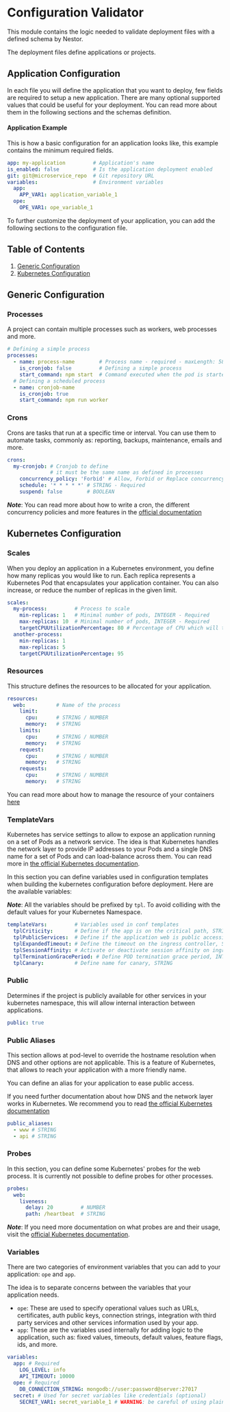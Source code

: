 # Configuration Validator

This module contains the logic needed to validate deployment files with a defined schema by Nestor.

The deployment files define applications or projects.

## Application Configuration

In each file you will define the application that you want to deploy, few fields are required to setup a new application. There are many optional supported values that could be useful for your deployment. You can read more about them in the following sections and the schemas definition.

#### Application Example 
This is how a basic configuration for an application looks like, this example contains the minimum required fields.

```yaml
app: my-application         # Application's name
is_enabled: false           # Is the application deployment enabled
git: git@microservice_repo  # Git repository URL
variables:                  # Environment variables
  app:                      
    APP_VAR1: application_variable_1
  ope:
    OPE_VAR1: ope_variable_1
```

To further customize the deployment of your application, you can add the following sections to the configuration file.

## Table of Contents
1. [Generic Configuration](#generic-configuration)
2. [Kubernetes Configuration](#kubernetes-configuration)


## Generic Configuration

### Processes

A project can contain multiple processes such as workers, web processes and more.

```yaml
# Defining a simple process
processes:
  - name: process-name        # Process name - required - maxLength: 58
    is_cronjob: false         # Defining a simple process
    start_command: npm start  # Command executed when the pod is started
  # Defining a scheduled process
  - name: cronjob-name
    is_cronjob: true
    start_command: npm run worker
```

### Crons
Crons are tasks that run at a specific time or interval.
You can use them to automate tasks, commonly as: reporting, backups, maintenance, emails and more.

```yaml
crons:
  my-cronjob: # Cronjob to define 
              # it must be the same name as defined in processes
    concurrency_policy: 'Forbid' # Allow, Forbid or Replace concurrency of cronjobs, STRING - Required. 
    schedule: '* * * * *' # STRING - Required
    suspend: false        # BOOLEAN
```

**_Note_**: You can read more about how to write a cron, the different concurrency policies and more features in the [official documentation](https://kubernetes.io/docs/tasks/job/automated-tasks-with-cron-jobs/#writing-a-cron-job-spec)


## Kubernetes Configuration 

### Scales
When you deploy an application in a Kubernetes environment, you define how many replicas you would like to run. 
Each replica represents a Kubernetes Pod that encapsulates your application container. 
You can also increase, or reduce the number of replicas in the given limit.

```yaml
scales:
  my-process:         # Process to scale
    min-replicas: 1   # Minimal number of pods, INTEGER - Required
    max-replicas: 10  # Minimal number of pods, INTEGER - Required
    targetCPUUtilizationPercentage: 80 # Percentage of CPU which will trigger a horizontal scaling when it is exceeded, INTEGER, 0 <= x <= 100 - Required
  another-process: 
    min-replicas: 1
    max-replicas: 5
    targetCPUUtilizationPercentage: 95
```

### Resources
This structure defines the resources to be allocated for your application.

```yaml
resources:
  web:          # Name of the process
    limit:
      cpu:      # STRING / NUMBER
      memory:   # STRING
    limits:
      cpu:      # STRING / NUMBER
      memory:   # STRING
    request:
      cpu:      # STRING / NUMBER
      memory:   # STRING
    requests:
      cpu:      # STRING / NUMBER
      memory:   # STRING
```

You can read more about how to manage the resource of your containers [here](https://kubernetes.io/docs/concepts/configuration/manage-resources-containers/)

### TemplateVars

Kubernetes has service settings to allow to expose an application running on a set of Pods as a network service. The idea is that Kubernetes handles the network layer to provide IP addresses to your Pods and a single DNS name for a set of Pods and can load-balance across them. You can read more in [the official Kubernetes documentation](https://kubernetes.io/docs/concepts/services-networking/).

In this section you can define variables used in configuration templates when building the kubernetes configuration before deployment. Here are the available variables:

**_Note_**: All the variables should be prefixed by `tpl`. To avoid colliding with the default values for your Kubernetes Namespace.

```yaml
templateVars:         # Variables used in conf templates
  tplCriticity:       # Define if the app is on the critical path, STRING - high, low, none
  tplPublicServices:  # Define if the application web is public accessible or not, BOOLEAN
  tplExpandedTimeout: # Define the timeout on the ingress controller, STRING
  tplSessionAffinity: # Activate or deactivate session affinity on ingress controller, BOOLEAN
  tplTerminationGracePeriod: # Define POD termination grace period, INTEGER
  tplCanary:          # Define name for canary, STRING
```


### Public
Determines if the project is publicly available for other services in your kubernetes namespace, this will allow internal interaction between applications.

```yaml
public: true 
```

### Public Aliases
This section allows at pod-level to override the hostname resolution when DNS and other options are not applicable. This is a feature of Kubernetes, that allows to reach your application with a more friendly name.

You can define an alias for your application to ease public access.

If you need further documentation about how DNS and the network layer works in Kubernetes. We recommend you to read [the official Kubernetes documentation](https://kubernetes.io/docs/concepts/services-networking/dns-pod-service/)

```yaml
public_aliases:
  - www # STRING
  - api # STRING
```

### Probes

In this section, you can define some Kubernetes' probes for the web process. It is currently not possible to define probes for other processes.

```yaml
probes:
  web:
    liveness:
      delay: 20         # NUMBER
      path: /heartbeat  # STRING
```

**_Note_**: If you need more documentation on what probes are and their usage, visit the [official Kubernetes documentation](https://kubernetes.io/docs/concepts/workloads/pods/pod-lifecycle/#container-probes).

### Variables
There are two categories of environment variables that you can add to your application: `ope` and `app`. 

The idea is to separate concerns between the variables that your application needs.

- `ope`: These are used to specify operational values such as URLs, certificates, auth public keys, connection strings, integration with third party services and other services information used by your app.
- `app`: These are the variables used internally for adding logic to the application, such as: fixed values, timeouts, default values, feature flags, ids, and more.

```yaml
variables:
  app: # Required
    LOG_LEVEL: info
    API_TIMEOUT: 10000 
  ope: # Required
    DB_CONNECTION_STRING: mongodb://user:password@server:27017
  secret: # Used for secret variables like credentials (optional)
    SECRET_VAR1: secret_variable_1 # WARNING: be careful of using plain-text passwords here.
```

